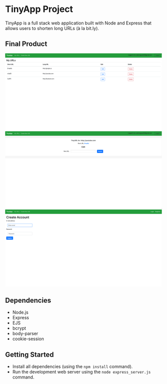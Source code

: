 # TinyApp Project

TinyApp is a full stack web application built with Node and Express that allows users to shorten long URLs (à la bit.ly).

## Final Product

!["Screenshot of URLs page"](https://github.com/cnguyen50/tinyapp-1.2/blob/master/docs/urls-page.png)
!["Screenshot of my edit page"](https://github.com/cnguyen50/tinyapp-1.2/blob/master/docs/urls-edit.png)
!["Screenshot of register page"](https://github.com/cnguyen50/tinyapp-1.2/blob/master/docs/register.png)

## Dependencies

- Node.js
- Express
- EJS
- bcrypt
- body-parser
- cookie-session

## Getting Started

- Install all dependencies (using the `npm install` command).
- Run the development web server using the `node express_server.js` command.